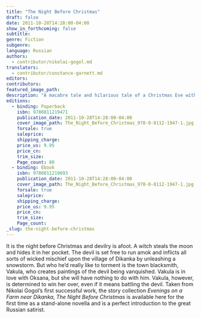 ```yaml
---
title: "The Night Before Christmas"
draft: false
date: 2011-10-28T14:28:00-04:00
show_in_forthcoming: false
subtitle:
genre: Fiction
subgenre:
language: Russian
authors:
  - contributor/nikolai-gogol.md
translators:
  - contributor/constance-garnett.md
editors:
contributors:
featured_image_path:
description: "A macabre tale and hilarious tale of a Christmas Eve with the devil and a romantic twist. "
editions:
  - binding: Paperback
    isbn: 9780811219471
    publication_date: 2011-10-28T14:28:00-04:00
    cover_image_path: The_Night_Before_Christmas_978-0-8112-1947-1.jpg
    forsale: true
    saleprice:
    shipping_charge:
    price_us: 9.95
    price_cn:
    trim_size:
    Page_count: 80
  - binding: Ebook
    isbn: 9780811219693
    publication_date: 2011-10-28T14:28:00-04:00
    cover_image_path: The_Night_Before_Christmas_978-0-8112-1947-1.jpg
    forsale: true
    saleprice:
    shipping_charge:
    price_us: 9.95
    price_cn:
    trim_size:
    Page_count:
_slug: the-night-before-christmas
---
```


It is the night before Christmas and devilry is afoot. A witch steals the moon and hides it in her pocket. The devil is set free to run amok and inflicts all sorts of wicked mischief upon the village of Dikanka by unleashing a snowstorm. But who he’d really like to torment is the town blacksmith, Vakula, who creates paintings of the devil being vanquished. Vakula is in love with Oksana, but she will have nothing to do with him. Vakula, however, is determined to win her over, even if it means battling the devil. Taken from Nikolai Gogol’s first successful work, the story collection _Evenings on a Farm near Dikanka_, _The Night Before Christmas_ is available here for the first time as a stand-alone novella and is a perfect introduction to the great Russian satirist.

